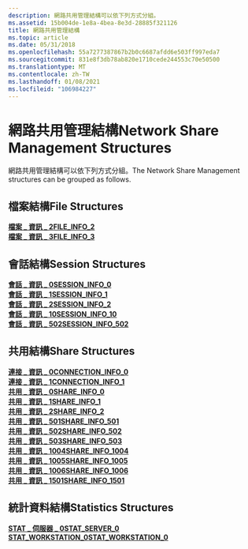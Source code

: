 ```yaml
---
description: 網路共用管理結構可以依下列方式分組。
ms.assetid: 15b004de-1e8a-4bea-8e3d-28885f321126
title: 網路共用管理結構
ms.topic: article
ms.date: 05/31/2018
ms.openlocfilehash: 55a7277387867b2b0c6687afdd6e503ff997eda7
ms.sourcegitcommit: 831e8f3db78ab820e1710cede244553c70e50500
ms.translationtype: MT
ms.contentlocale: zh-TW
ms.lasthandoff: 01/08/2021
ms.locfileid: "106984227"
---
```

# <a name="network-share-management-structures"></a><span data-ttu-id="31649-103">網路共用管理結構</span><span class="sxs-lookup"><span data-stu-id="31649-103">Network Share Management Structures</span></span>

<span data-ttu-id="31649-104">網路共用管理結構可以依下列方式分組。</span><span class="sxs-lookup"><span data-stu-id="31649-104">The Network Share Management structures can be grouped as follows.</span></span>

## <a name="file-structures"></a><span data-ttu-id="31649-105">檔案結構</span><span class="sxs-lookup"><span data-stu-id="31649-105">File Structures</span></span>

<dl>

[<span data-ttu-id="31649-106">**檔案 \_ 資訊 \_ 2**</span><span class="sxs-lookup"><span data-stu-id="31649-106">**FILE\_INFO\_2**</span></span>](/windows/desktop/api/Lmshare/ns-lmshare-file_info_2)  
[<span data-ttu-id="31649-107">**檔案 \_ 資訊 \_ 3**</span><span class="sxs-lookup"><span data-stu-id="31649-107">**FILE\_INFO\_3**</span></span>](/windows/desktop/api/Lmshare/ns-lmshare-file_info_3)  
</dl>

## <a name="session-structures"></a><span data-ttu-id="31649-108">會話結構</span><span class="sxs-lookup"><span data-stu-id="31649-108">Session Structures</span></span>

<dl>

[<span data-ttu-id="31649-109">**會話 \_ 資訊 \_ 0**</span><span class="sxs-lookup"><span data-stu-id="31649-109">**SESSION\_INFO\_0**</span></span>](/windows/desktop/api/Lmshare/ns-lmshare-session_info_0)  
[<span data-ttu-id="31649-110">**會話 \_ 資訊 \_ 1**</span><span class="sxs-lookup"><span data-stu-id="31649-110">**SESSION\_INFO\_1**</span></span>](/windows/desktop/api/Lmshare/ns-lmshare-session_info_1)  
[<span data-ttu-id="31649-111">**會話 \_ 資訊 \_ 2**</span><span class="sxs-lookup"><span data-stu-id="31649-111">**SESSION\_INFO\_2**</span></span>](/windows/desktop/api/Lmshare/ns-lmshare-session_info_2)  
[<span data-ttu-id="31649-112">**會話 \_ 資訊 \_ 10**</span><span class="sxs-lookup"><span data-stu-id="31649-112">**SESSION\_INFO\_10**</span></span>](/windows/desktop/api/Lmshare/ns-lmshare-session_info_10)  
[<span data-ttu-id="31649-113">**會話 \_ 資訊 \_ 502**</span><span class="sxs-lookup"><span data-stu-id="31649-113">**SESSION\_INFO\_502**</span></span>](/windows/desktop/api/Lmshare/ns-lmshare-session_info_502)  
</dl>

## <a name="share-structures"></a><span data-ttu-id="31649-114">共用結構</span><span class="sxs-lookup"><span data-stu-id="31649-114">Share Structures</span></span>

<dl>

[<span data-ttu-id="31649-115">**連接 \_ 資訊 \_ 0**</span><span class="sxs-lookup"><span data-stu-id="31649-115">**CONNECTION\_INFO\_0**</span></span>](/windows/desktop/api/Lmshare/ns-lmshare-connection_info_0)  
[<span data-ttu-id="31649-116">**連接 \_ 資訊 \_ 1**</span><span class="sxs-lookup"><span data-stu-id="31649-116">**CONNECTION\_INFO\_1**</span></span>](/windows/desktop/api/Lmshare/ns-lmshare-connection_info_1)  
[<span data-ttu-id="31649-117">**共用 \_ 資訊 \_ 0**</span><span class="sxs-lookup"><span data-stu-id="31649-117">**SHARE\_INFO\_0**</span></span>](/windows/desktop/api/Lmshare/ns-lmshare-share_info_0)  
[<span data-ttu-id="31649-118">**共用 \_ 資訊 \_ 1**</span><span class="sxs-lookup"><span data-stu-id="31649-118">**SHARE\_INFO\_1**</span></span>](/windows/desktop/api/Lmshare/ns-lmshare-share_info_1)  
[<span data-ttu-id="31649-119">**共用 \_ 資訊 \_ 2**</span><span class="sxs-lookup"><span data-stu-id="31649-119">**SHARE\_INFO\_2**</span></span>](/windows/desktop/api/Lmshare/ns-lmshare-share_info_2)  
[<span data-ttu-id="31649-120">**共用 \_ 資訊 \_ 501**</span><span class="sxs-lookup"><span data-stu-id="31649-120">**SHARE\_INFO\_501**</span></span>](/windows/desktop/api/Lmshare/ns-lmshare-share_info_501)  
[<span data-ttu-id="31649-121">**共用 \_ 資訊 \_ 502**</span><span class="sxs-lookup"><span data-stu-id="31649-121">**SHARE\_INFO\_502**</span></span>](/windows/desktop/api/Lmshare/ns-lmshare-share_info_502)  
[<span data-ttu-id="31649-122">**共用 \_ 資訊 \_ 503**</span><span class="sxs-lookup"><span data-stu-id="31649-122">**SHARE\_INFO\_503**</span></span>](/windows/desktop/api/lmshare/ns-lmshare-share_info_503)  
[<span data-ttu-id="31649-123">**共用 \_ 資訊 \_ 1004**</span><span class="sxs-lookup"><span data-stu-id="31649-123">**SHARE\_INFO\_1004**</span></span>](/windows/desktop/api/Lmshare/ns-lmshare-share_info_1004)  
[<span data-ttu-id="31649-124">**共用 \_ 資訊 \_ 1005**</span><span class="sxs-lookup"><span data-stu-id="31649-124">**SHARE\_INFO\_1005**</span></span>](/windows/desktop/api/Lmshare/ns-lmshare-share_info_1005)  
[<span data-ttu-id="31649-125">**共用 \_ 資訊 \_ 1006**</span><span class="sxs-lookup"><span data-stu-id="31649-125">**SHARE\_INFO\_1006**</span></span>](/windows/desktop/api/Lmshare/ns-lmshare-share_info_1006)  
[<span data-ttu-id="31649-126">**共用 \_ 資訊 \_ 1501**</span><span class="sxs-lookup"><span data-stu-id="31649-126">**SHARE\_INFO\_1501**</span></span>](/windows/desktop/api/Lmshare/ns-lmshare-share_info_1501)  
</dl>

## <a name="statistics-structures"></a><span data-ttu-id="31649-127">統計資料結構</span><span class="sxs-lookup"><span data-stu-id="31649-127">Statistics Structures</span></span>

<dl>

[<span data-ttu-id="31649-128">**STAT \_ 伺服器 \_ 0**</span><span class="sxs-lookup"><span data-stu-id="31649-128">**STAT\_SERVER\_0**</span></span>](/windows/desktop/api/Lmstats/ns-lmstats-stat_server_0)  
[<span data-ttu-id="31649-129">**STAT_WORKSTATION_0**</span><span class="sxs-lookup"><span data-stu-id="31649-129">**STAT_WORKSTATION_0**</span></span>](/windows/win32/api/lmstats/ns-lmstats-stat_workstation_0-r1)  
</dl>

 

 

